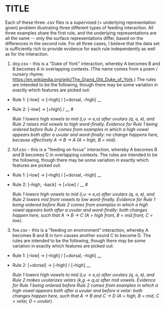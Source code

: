 # TITLE

Each of these three .csv files is a supervised (= underlying representation given) problem illustrating three different types of feeding interaction. All three examples share the first rule, and the underlying representations are all the same -- only the surface representations differ, based on the differences in the second rule. For all three cases, I believe that the data set is sufficiently rich to provide evidence for each rule independently as well as for the interaction.


1. doy.csv - this is a "Duke of York" interaction, whereby A becomes B and B becomes A in overlapping contexts. (The name comes from a poem / nursery rhyme; https://en.wikipedia.org/wiki/The_Grand_Old_Duke_of_York.) The rules are intended to be the following, though there may be some variation in exactly which features are picked out:

- Rule 1: [–low] → [–high] / [+dorsal, –high] __
- Rule 2: [–low] → [+high] / __ #

    *Rule 1 lowers high vowels to mid (i,u → e,o) after uvulars (q, ɢ, ʀ), and Rule 2 raises mid vowels to high word-finally. Evidence for Rule 1 being ordered before Rule 2 comes from examples in which a high vowel appears both after a uvular and word-finally: no change happens here, because effectively A → B → A (A = high, B = mid).*

2. fof.csv - this is a "feeding on focus" interaction, whereby A becomes B and B becomes C in overlapping contexts. The rules are intended to be the following, though there may be some variation in exactly which features are picked out:

- Rule 1: [–low] → [–high] / [+dorsal, –high] __
- Rule 2: [–high, -back] → [+low] / __ #

    *Rule 1 lowers high vowels to mid (i,u → e,o) after uvulars (q, ɢ, ʀ), and Rule 2 lowers mid front vowels to low word-finally. Evidence for Rule 1 being ordered before Rule 2 comes from examples in which a high vowel appears both after a uvular and word-finally: both changes happen here, such that A → B → C (A = high front, B = mid front, C = low).*

3. foe.csv - this is a "feeding on environment" interaction, whereby A becomes B and B in turn causes another sound C to become D. The rules are intended to be the following, though there may be some variation in exactly which features are picked out:

- Rule 1: [–low] → [–high] / [+dorsal, –high] __
- Rule 2: [+dorsal] → [–high] / [–high] __

    *Rule 1 lowers high vowels to mid (i,u → e,o) after uvulars (q, ɢ, ʀ), and Rule 2 makes uvularizes velars (k,g → q,ɢ) after mid vowels. Evidence for Rule 1 being ordered before Rule 2 comes from examples in which a high vowel appears both after a uvular and before a velar: both changes happen here, such that A → B and C → D (A = high, B = mid, C = velar, D = uvular).*